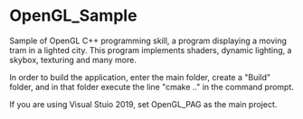 # OpenGL_Sample
Sample of OpenGL C++ programming skill, a program displaying a moving tram in a lighted city. This program implements shaders, dynamic lighting, a skybox, texturing and many more.

In order to build the application, enter the main folder, create a "Build" folder, and in that folder execute the line "cmake .." in the command prompt.

If you are using Visual Stuio 2019, set OpenGL_PAG as the main project.
